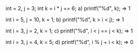 int = 2, j = 3;
int k = i * j == 6;
a) printf("%d", k);
   => 1

int i = 5, j = 10, k = 1;
b) printf("%d", k > i < j);
   => 1

int i = 3, j = 2, k = 1;
c) printf("%d", i < j == j < k);
   => 1 

int i = 3, j = 4, k = 5;
d) printf("%d", i % j + i < k);
   => 0
